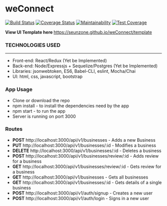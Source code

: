 # weConnect
[![Build Status](https://travis-ci.org/seunzone/weConnect.svg?branch=api-fake-data)](https://travis-ci.org/seunzone/weConnect) [![Coverage Status](https://coveralls.io/repos/github/seunzone/weConnect/badge.svg?branch=api-fake-data)](https://coveralls.io/github/seunzone/weConnect?branch=api-fake-data) [![Maintainability](https://api.codeclimate.com/v1/badges/a5a45a1da4b3a7209757/maintainability)](https://codeclimate.com/github/seunzone/weConnect/maintainability) [![Test Coverage](https://api.codeclimate.com/v1/badges/a5a45a1da4b3a7209757/test_coverage)](https://codeclimate.com/github/seunzone/weConnect/test_coverage)


<b>View UI Template here </b>https://seunzone.github.io/weConnect/template

<h3>TECHNOLOGIES USED</h3>
<hr>
<ul>
  <li>Front-end: React/Redux (Yet be Implemented)</li>
  <li>Back-end: Node/Expressjs + Sequelize/Postgres (Yet be Implemented)</li>
  <li>Libraries: jsonwebtoken, ES6, Babel-CLI, eslint, Mocha/Chai</li>
  <li>UI: html, css, javascript, bootstrap</li>
</ul>

<h3>App Usage</h3>
<ul>
    <li>Clone or download the repo</li>
    <li>npm install - to install the dependencies need by the app</li>
    <li>npm start - to run the app</li>
    <li>Server is running on port 3000</li>
</ul>

### Routes
- **POST** http://localhost:3000/api/v1/businesses - Adds a new Business
- **PUT** http://localhost:3000/api/v1/businesses/:id - Modifies a business
- **DELETE** http://localhost:3000/api/v1/businesses/:id - Deletes a business
- **POST** http://localhost:3000/api/v1/businesses/review/:id - Adds review for a business
- **GET** http://localhost:3000/api/v1/businesses/review/:id - Gets review for a business
- **GET** http://localhost:3000/api/v1/businesses - Gets all businesses
- **GET** http://localhost:3000/api/v1/businesses/:id - Gets details of a single business
- **POST** http://localhost:3000/api/v1/auth/signup - Creates a new user
- **POST** http://localhost:3000/api/v1/auth/login - Signs in a new user
